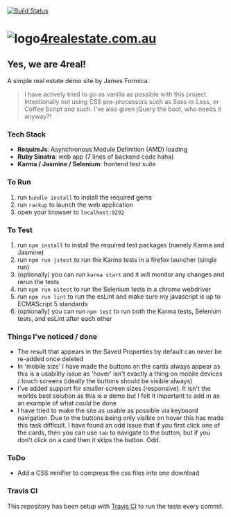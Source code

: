 
[![Build Status](https://travis-ci.org/jamesformica/property-demo.svg?branch=master)](https://travis-ci.org/jamesformica/property-demo)

# ![logo](https://fourrealestate.herokuapp.com/images/logo.png)[4realestate.com.au](https://fourrealestate.herokuapp.com/)

## Yes, we are 4real!

A simple real estate demo site by James Formica. 

> I have actively tried to go as vanilla as possible with this project. Intentionally not using CSS pre-processors such as Sass or Less, or Coffee Script and such. I've also given jQuery the boot, who needs it anyway?!

### Tech Stack
- **RequireJs**: Asynchronous Module Definition (AMD) loading
- **Ruby Sinatra**: web app (7 lines of backend code haha)
- **Karma / Jasmine / Selenium**: frontend test suite

### To Run
1. run `bundle install` to install the required gems
2. run `rackup` to launch the web application
3. open your browser to `localhost:9292`

### To Test
1. run `npm install` to install the required test packages (namely Karma and Jasmine)
2. run `npm run jstest` to run the Karma tests in a firefox launcher (single run)
3. (optionally) you can run `karma start` and it will monitor any changes and rerun the tests
4. run `npm run uitest` to run the Selenium tests in a chrome webdriver
5. run `npm run lint` to run the esLint and make sure my javascript is up to ECMAScript 5 standards
6. (optionally) you can run `npm test` to run both the Karma tests, Selenium tests, and esLint after each other

### Things I've noticed / done
- The result that appears in the Saved Properties by default can never be re-added once deleted
- In 'mobile size' I have made the buttons on the cards always appear as this is a usability issue as 'hover' isn't exactly a thing on mobile devices / touch screens (ideally the buttons should be visible always)
- I've added support for smaller screen sizes (responsive). It isn't the worlds best solution as this is a demo but I felt it important to add in as an example of what _could_ be done
- I have tried to make the site as usable as possible via keyboard navigation. Due to the buttons being only visible on hover this has made this task difficult. I have found an odd issue that if you first click one of the cards, then you can use `tab` to navigate to the button, but if you don't click on a card then it skips the button. Odd.

### ToDo
- Add a CSS minifier to compress the css files into one download

### Travis CI
This repository has been setup with [Travis CI](https://travis-ci.org/jamesformica/property-demo/) to run the tests every commit.